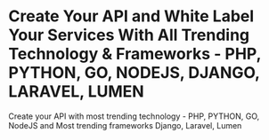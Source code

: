 # Create Your API and White Label Your Services With All Trending Technology & Frameworks - PHP, PYTHON, GO, NODEJS, DJANGO, LARAVEL, LUMEN
Create your API with most trending technology - PHP, PYTHON, GO, NodeJS and Most trending frameworks Django, Laravel, Lumen
